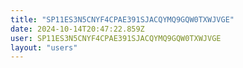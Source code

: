 ```yaml
---
title: "SP11ES3N5CNYF4CPAE391SJACQYMQ9GQW0TXWJVGE"
date: 2024-10-14T20:47:22.859Z
user: SP11ES3N5CNYF4CPAE391SJACQYMQ9GQW0TXWJVGE
layout: "users"
---
```

    